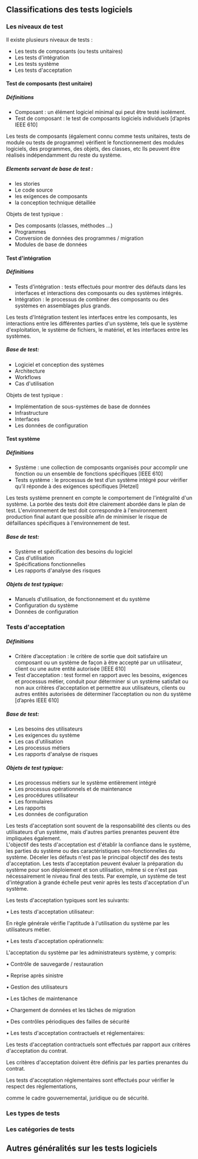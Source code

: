 ## Classifications des tests logiciels
### Les niveaux de test
Il existe plusieurs niveaux de tests :

- Les tests de composants (ou tests unitaires)
- Les tests d'intégration
- Les tests système
- Les tests d'acceptation

#### Test de composants (test unitaire)

##### Définitions

- Composant : un élément logiciel minimal qui peut être testé isolément.
- Test de composant : le test de composants logiciels individuels [d’après IEEE 610]

Les tests de composants (également connu comme tests unitaires, tests de module ou tests de programme) vérifient le fonctionnement des modules logiciels, des programmes, des objets, des classes, etc
Ils peuvent être réalisés indépendamment du reste du système.

##### Elements servant de base de test :
- les stories
- Le code source
- les exigences de composants
- la conception technique détaillée

Objets de test typique :

- Des composants (classes, méthodes ...)
- Programmes
- Conversion de données des programmes / migration
- Modules de base de données

#### Test d'intégration

##### Définitions

- Tests d’intégration : tests effectués pour montrer des défauts dans les interfaces et interactions des composants ou des systèmes intégrés.
- Intégration : le processus de combiner des composants ou des systèmes en assemblages plus grands.

Les tests d'Intégration testent les interfaces entre les composants, les interactions entre les différentes parties d'un système, tels que le système d'exploitation, le système de fichiers, le matériel, et les interfaces entre les systèmes.

##### Base de test:

- Logiciel et conception des systèmes
- Architecture
- Workflows
- Cas d'utilisation

Objets de test typique :
- Implémentation de sous-systèmes de base de données
- Infrastructure
- Interfaces
- Les données de configuration

#### Test système

##### Définitions
- Système : une collection de composants organisés pour accomplir une fonction ou un ensemble de fonctions spécifiques [IEEE 610]
- Tests système : le processus de test d’un système intégré pour vérifier qu’il réponde à des exigences spécifiques [Hetzel]

Les tests système prennent en compte le comportement de l'intégralité d'un système. La portée des tests doit être clairement abordée dans le plan de test.  L'environnement de test doit correspondre à l'environnement production final autant que possible afin de minimiser le risque de défaillances spécifiques à l'environnement de test.

##### Base de test:
- Système et spécification des besoins du logiciel
- Cas d'utilisation
- Spécifications fonctionnelles
- Les rapports d'analyse des risques

##### Objets de test typique:
- Manuels d'utilisation, de fonctionnement et du système
- Configuration du système
- Données de configuration

### Tests d'acceptation

##### Définitions
- Critère d’acceptation : le critère de sortie que doit satisfaire un composant ou un système de façon à être accepté par un utilisateur, client ou une autre entité autorisée [IEEE 610]
- Test d’acceptation : test formel en rapport avec les besoins, exigences et processus métier, conduit pour déterminer si un système satisfait ou non aux critères d’acceptation et permettre aux utilisateurs, clients ou autres entités autorisées de déterminer l’acceptation ou non du système [d’après IEEE 610]

##### Base de test: 
- Les besoins des utilisateurs
- Les exigences du système
- Les cas d'utilisation
- Les processus métiers
- Les rapports d'analyse de risques

##### Objets de test typique:
- Les processus métiers sur le système entièrement intégré
- Les processus opérationnels et de maintenance
- Les procédures utilisateur
- Les formulaires
- Les rapports
- Les données de configuration

Les tests d'acceptation sont souvent de la responsabilité des clients ou des utilisateurs d'un système, mais d'autres parties prenantes peuvent être impliquées également.  
L'objectif des tests d'acceptation est d'établir la confiance dans le système, les parties du système ou des caractéristiques non-fonctionnelles du système. Déceler les défauts n'est pas le principal objectif des des tests d'acceptation.  Les tests d'acceptation peuvent évaluer la préparation du système pour son déploiement et son utilisation, même si ce n'est pas nécessairement le niveau final des tests.
Par exemple, un système de test d'intégration à grande échelle peut venir après les tests d'acceptation d'un système.

Les tests d'acceptation typiques sont les suivants:

• Les tests d'acceptation utilisateur:

En règle générale vérifie l'aptitude à l'utilisation du système par les utilisateurs métier.

• Les tests d'acceptation opérationnels:

L'acceptation du système par les administrateurs système, y compris:

• Contrôle de sauvegarde / restauration

• Reprise après sinistre

• Gestion des utilisateurs

• Les tâches de maintenance

• Chargement de données et les tâches de migration

• Des contrôles périodiques des failles de sécurité

• Les tests d'acceptation contractuels et réglementaires:

Les tests d'acceptation contractuels sont effectués par rapport aux critères d'acceptation du contrat. 

Les critères d'acceptation doivent être définis par les parties prenantes du contrat.

Les tests d'acceptation réglementaires sont effectués pour vérifier le respect des règlementations, 

comme le cadre gouvernemental, juridique ou de sécurité.

### Les types de tests

### Les catégories de tests

## Autres généralités sur les tests logiciels
